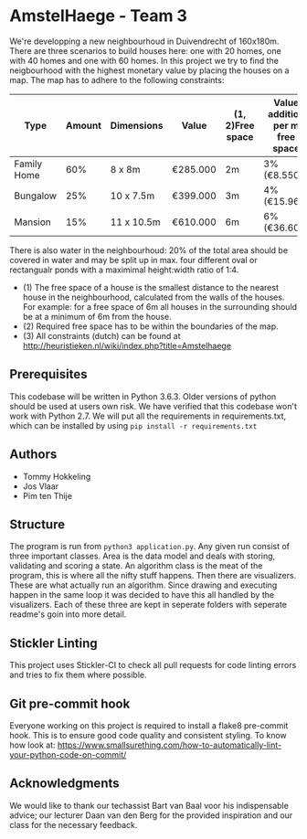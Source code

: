 # AmstelHaege - Team 3
We're developping a new neighbourhoud in Duivendrecht of 160x180m. There are three scenarios to build houses here: one with 20 homes, one with 40 homes and one with 60 homes. In this project we try to find the neigbourhood with the highest monetary value by placing the houses on a map. The map has to adhere to the following constraints:

| Type        	| Amount 	| Dimensions 	| Value    	| (1, 2)Free space 	| Value addition per m free space 	|
|-------------	|--------	|------------	|----------	|------------------	|---------------------------------	|
| Family Home 	| 60%    	| 8 x 8m     	| €285.000 	| 2m            	| 3% (€8.550)                     	|
| Bungalow    	| 25%    	| 10 x 7.5m  	| €399.000 	| 3m            	| 4% (€15.960)                    	|
| Mansion     	| 15%    	| 11 x 10.5m 	| €610.000 	| 6m            	| 6% (€36.600)                    	|

There is also water in the neighbourhoud: 20% of the total area should be covered in water and may be split up in max. four different oval or rectangualr ponds with a maximimal height:width ratio of 1:4. 

* (1) The free space of a house is the smallest distance to the nearest house in the neighbourhood, calculated from the walls of the houses. For example: for a free space of 6m all houses in the surrounding should be at a minimum of 6m from the house.
* (2) Required free space has to be within the boundaries of the map.
* (3) All constraints (dutch) can be found at http://heuristieken.nl/wiki/index.php?title=Amstelhaege

## Prerequisites
This codebase will be written in Python 3.6.3. Older versions of python should be used at users own risk. We have verified that this codebase won't work with Python 2.7. We will put all the requirements in requirements.txt, which can be installed by using ```pip install -r requirements.txt```

## Authors
* Tommy Hokkeling
* Jos Vlaar
* Pim ten Thije

## Structure
The program is run from `python3 application.py`. Any given run consist of three important classes. Area is the data model and deals with storing, validating and scoring a state. An algorithm class is the meat of the program, this is where all the nifty stuff happens. Then there are visualizers. These are what actually run an algorithm. Since drawing and executing happen in the same loop it was decided to have this all handled by the visualizers. Each of these three are kept in seperate folders with seperate readme's goin into more detail.

## Stickler Linting
This project uses Stickler-CI to check all pull requests for code linting errors and tries to fix them where possible.

## Git pre-commit hook
Everyone working on this project is required to install a flake8 pre-commit hook. This is to ensure good code quality and consistent styling.
To know how look at: https://www.smallsurething.com/how-to-automatically-lint-your-python-code-on-commit/

## Acknowledgments
We would like to thank our techassist Bart van Baal voor his indispensable advice; our lecturer Daan van den Berg for the provided inspiration and our class for the necessary feedback.
